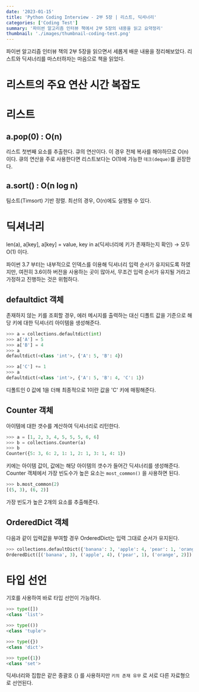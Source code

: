 ```yaml
---
date: '2023-01-15'
title: 'Python Coding Interview - 2부 5장 | 리스트, 딕셔너리'
categories: ['Coding Test']
summary: '파이썬 알고리즘 인터뷰 책에서 2부 5장의 내용을 읽고 요약정리'
thumbnail: './images/thumbnail-coding-test.png'
---
```


파이썬 알고리즘 인터뷰 책의 2부 5장을 읽으면서 세롭게 배운 내용을 정리해보았다.
리스트와 딕셔너리를 마스터하자는 마음으로 책을 읽었다.

# 리스트의 주요 연산 시간 복잡도
# 리스트
## a.pop(0) : O(n)
리스트 첫번째 요소를 추출한다. 큐의 연산이다. 이 경우 전체 복사를 해야하므로 O(n)이다.
큐의 연산을 주로 사용한다면 리스트보다는 O(1)에 가능한 `데크(deque)`를 권장한다.

## a.sort() : O(n log n)
팀소트(Timsort) 기반 정렬. 최선의 경우, O(n)에도 실행될 수 있다.

# 딕셔너리
len(a), a[key], a[key] = value, key in a(딕셔너리에 키가 존재하는지 확인) -> 모두 O(1) 이다.

파이썬 3.7 부터는 내부적으로 인덱스를 이용해 딕셔너리 입력 순서가 유지되도록 하였지만, 여전히 3.6이하 버전을 사용하는 곳이 많아서, 무조건 입력 순서가 유지될 거라고 가정하고 진행하는 것은 위험하다.

## defaultdict 객체
존재하지 않는 키를 조회할 경우, 에러 메시지를 출력하는 대신 디폴트 값을 기준으로 해당 키에 대한 딕셔너리 아이템을 생성해준다.
```py
>>> a = collections.defaultdict(int)
>>> a['A'] = 5
>>> a['B'] = 4
>>> a
defaultdict(<class 'int'>, {'A': 5, 'B': 4})

>>> a['C'] += 1
>>> a
defaultdict(<class 'int'>, {'A': 5, 'B': 4, 'C': 1})
```
디폴트인 0 값에 1을 더해 최종적으로 1이란 값을 'C' 키에 매핑해준다.

## Counter 객체
아이템에 대한 갯수를 계산하여 딕셔너리로 리턴한다.

```py
>>> a = [1, 2, 3, 4, 5, 5, 5, 6, 6]
>>> b = collections.Counter(a)
>>> b
Counter({5: 3, 6: 2, 1: 1, 2: 1, 3: 1, 4: 1})
```
키에는 아이템 값이, 값에는 해당 아이템의 갯수가 들어간 딕셔너리를 생성해준다.
Counter 객체에서 가장 빈도수가 높은 요소는 `most_common()` 을 사용하면 된다.

```py
>>> b.most_common(2)
[(5, 3), (6, 2)]
```
가장 빈도가 높은 2개의 요소를 추출해준다.

## OrderedDict 객체
다음과 같이 입력값을 부여할 경우 OrderedDict는 입력 그대로 순서가 유지된다.
```py
>>> collections.defaultDict({'banana': 3, 'apple': 4, 'pear': 1, 'orange': 2})
OrderedDict([('banana', 3), ('apple', 4), ('pear', 1), ('orange', 2)])
```

# 타입 선언
기호를 사용하여 바로 타입 선언이 가능하다.
```py
>>> type([])
<class 'list'>

>>> type(())
<class 'tuple'>

>>> type({})
<class 'dict'>

>>> type({1})
<class 'set'>
```
딕셔너리와 집합은 같은 중괄호 {} 를 사용하지만 `키의 존재 유무` 로 서로 다른 자료형으로 선언된다.